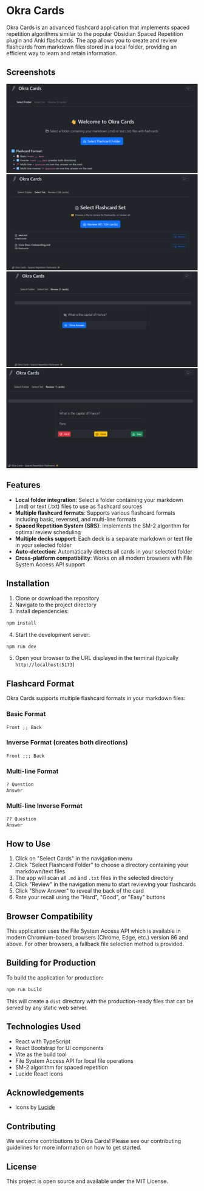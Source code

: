 # Okra Cards

Okra Cards is an advanced flashcard application that implements spaced repetition algorithms similar to the popular Obsidian Spaced Repetition plugin and Anki flashcards. The app allows you to create and review flashcards from markdown files stored in a local folder, providing an efficient way to learn and retain information.

## Screenshots

![Screenshot 1](public/screenshots/screenshot1.png)
![Screenshot 2](public/screenshots/screenshot2.png)
![Screenshot 3](public/screenshots/screenshot3.png)
![Screenshot 4](public/screenshots/screenshot4.png)

## Features

- **Local folder integration**: Select a folder containing your markdown (.md) or text (.txt) files to use as flashcard sources
- **Multiple flashcard formats**: Supports various flashcard formats including basic, reversed, and multi-line formats
- **Spaced Repetition System (SRS)**: Implements the SM-2 algorithm for optimal review scheduling
- **Multiple decks support**: Each deck is a separate markdown or text file in your selected folder
- **Auto-detection**: Automatically detects all cards in your selected folder
- **Cross-platform compatibility**: Works on all modern browsers with File System Access API support

## Installation

1. Clone or download the repository
2. Navigate to the project directory
3. Install dependencies:

```bash
npm install
```

4. Start the development server:

```bash
npm run dev
```

5. Open your browser to the URL displayed in the terminal (typically `http://localhost:5173`)

## Flashcard Format

Okra Cards supports multiple flashcard formats in your markdown files:

### Basic Format
```
Front ;; Back
```

### Inverse Format (creates both directions)
```
Front ;;; Back
```

### Multi-line Format
```
? Question
Answer
```

### Multi-line Inverse Format
```
?? Question
Answer
```

## How to Use

1. Click on "Select Cards" in the navigation menu
2. Click "Select Flashcard Folder" to choose a directory containing your markdown/text files
3. The app will scan all `.md` and `.txt` files in the selected directory
4. Click "Review" in the navigation menu to start reviewing your flashcards
5. Click "Show Answer" to reveal the back of the card
6. Rate your recall using the "Hard", "Good", or "Easy" buttons

## Browser Compatibility

This application uses the File System Access API which is available in modern Chromium-based browsers (Chrome, Edge, etc.) version 86 and above. For other browsers, a fallback file selection method is provided.

## Building for Production

To build the application for production:

```bash
npm run build
```

This will create a `dist` directory with the production-ready files that can be served by any static web server.

## Technologies Used

- React with TypeScript
- React Bootstrap for UI components
- Vite as the build tool
- File System Access API for local file operations
- SM-2 algorithm for spaced repetition
- Lucide React icons

## Acknowledgements

- Icons by [Lucide](https://lucide.dev/)

## Contributing

We welcome contributions to Okra Cards! Please see our contributing guidelines for more information on how to get started.

## License

This project is open source and available under the MIT License.
